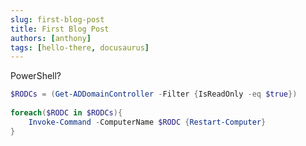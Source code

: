 ```yaml
---
slug: first-blog-post
title: First Blog Post
authors: [anthony]
tags: [hello-there, docusaurus]
---
```


PowerShell?

```powershell title="Reboot-All-RODCs.ps1"
$RODCs = (Get-ADDomainController -Filter {IsReadOnly -eq $true})
 
foreach($RODC in $RODCs){
    Invoke-Command -ComputerName $RODC {Restart-Computer}
}
```
